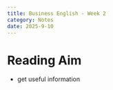 ```yaml
---
title: Business English - Week 2
category: Notes
date: 2025-9-10 
---
```


# Reading Aim

- get useful information 

